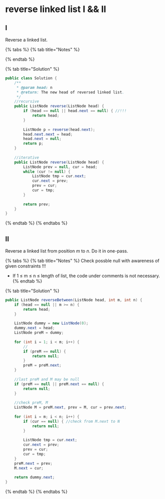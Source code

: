 # reverse linked list I && II

## I

Reverse a linked list.

{% tabs %}
{% tab title="Notes" %}

{% endtab %}

{% tab title="Solution" %}
```java
public class Solution {
    /**
     * @param head: n
     * @return: The new head of reversed linked list.
     */
    //recursive
    public ListNode reverse(ListNode head) {
        if (head == null || head.next == null) { //!!!
            return head;
        }
        
        ListNode p = reverse(head.next);
        head.next.next = head;
        head.next = null;
        return p;
    }
    
    //iterative
    public ListNode reverse(ListNode head) {
        ListNode prev = null, cur = head;
        while (cur != null) {
            ListNode tmp = cur.next;
            cur.next = prev;
            prev = cur;
            cur = tmp;
        }
        
        return prev;
    }
}
```
{% endtab %}
{% endtabs %}

## II

Reverse a linked list from position _m_ to _n_. Do it in one-pass.

{% tabs %}
{% tab title="Notes" %}
Check possble null with awareness of given constraints !!! 

* If 1 ≤ m ≤ n ≤ length of list,  the code under comments  is not necessary.
{% endtab %}

{% tab title="Solution" %}
```java
public ListNode reverseBetween(ListNode head, int m, int n) {
    if (head == null || m >= n) {
        return head;
    }
    
    ListNode dummy = new ListNode(0);
    dummy.next = head;
    ListNode preM = dummy;
    
    for (int i = 1; i < m; i++) {
        //
        if (preM == null) {
            return null;
        }
        preM = preM.next;
    }
    
    //last preM and M may be null
    if (preM == null || preM.next == null) {
        return null;
    }
    
    //check preM, M
    ListNode M = preM.next, prev = M, cur = prev.next;
    
    for (int i = m; i < n; i++) {
        if (cur == null) { //check from M.next to N
            return null;
        }
        
        ListNode tmp = cur.next;
        cur.next = prev;
        prev = cur;
        cur = tmp;
    }
    preM.next = prev;
    M.next = cur;
    
    return dummy.next;
}
```
{% endtab %}
{% endtabs %}

